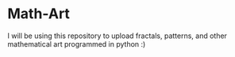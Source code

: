 # Math-Art
I will be using this repository to upload fractals, patterns, and other mathematical art programmed in python :)


